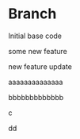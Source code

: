 # Branch

Initial base code

some new feature

new feature update

aaaaaaaaaaaaaa

bbbbbbbbbbbbb

c

dd